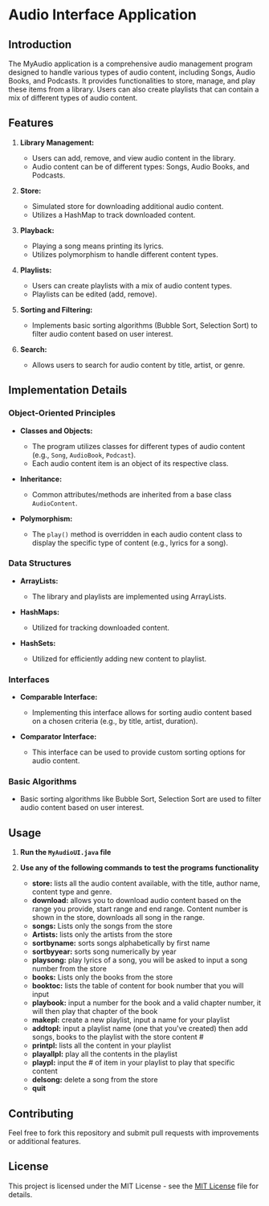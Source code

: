 # Audio Interface Application

## Introduction

The MyAudio application is a comprehensive audio management program designed to handle various types of audio content, including Songs, Audio Books, and Podcasts. It provides functionalities to store, manage, and play these items from a library. Users can also create playlists that can contain a mix of different types of audio content.

## Features

1. **Library Management:**
   - Users can add, remove, and view audio content in the library.
   - Audio content can be of different types: Songs, Audio Books, and Podcasts.

2. **Store:**
   - Simulated store for downloading additional audio content.
   - Utilizes a HashMap to track downloaded content.

3. **Playback:**
   - Playing a song means printing its lyrics.
   - Utilizes polymorphism to handle different content types.

4. **Playlists:**
   - Users can create playlists with a mix of audio content types.
   - Playlists can be edited (add, remove).

5. **Sorting and Filtering:**
   - Implements basic sorting algorithms (Bubble Sort, Selection Sort) to filter audio content based on user interest.

6. **Search:**
   - Allows users to search for audio content by title, artist, or genre.

## Implementation Details

### Object-Oriented Principles

- **Classes and Objects:**
  - The program utilizes classes for different types of audio content (e.g., `Song`, `AudioBook`, `Podcast`).
  - Each audio content item is an object of its respective class.

- **Inheritance:**
  - Common attributes/methods are inherited from a base class `AudioContent`.

- **Polymorphism:**
  - The `play()` method is overridden in each audio content class to display the specific type of content (e.g., lyrics for a song).

### Data Structures

- **ArrayLists:**
  - The library and playlists are implemented using ArrayLists.

- **HashMaps:**
  - Utilized for tracking downloaded content.
 
- **HashSets:**
  - Utilized for efficiently adding new content to playlist. 

### Interfaces

- **Comparable Interface:**
  - Implementing this interface allows for sorting audio content based on a chosen criteria (e.g., by title, artist, duration).

- **Comparator Interface:**
  - This interface can be used to provide custom sorting options for audio content.

### Basic Algorithms

- Basic sorting algorithms like Bubble Sort, Selection Sort are used to filter audio content based on user interest.

## Usage

1. **Run the `MyAudioUI.java` file**

2. **Use any of the following commands to test the programs functionality**
     - **store:** lists all the audio content available, with the title, author name, content type and genre.
     - **download:** allows you to download audio content based on the range you provide, start range and end range. Content number is shown in the store, downloads all song in the range.
     - **songs:** Lists only the songs from the store
     - **Artists:** lists only the artists from the store
     - **sortbyname:** sorts songs alphabetically by first name
     - **sortbyyear:** sorts song numerically by year
     - **playsong:** play lyrics of a song, you will be asked to input a song number from the store
     - **books:** Lists only the books from the store
     - **booktoc:** lists the table of content for book number that you will input
     - **playbook:** input a number for the book and a valid chapter number, it will then play that chapter of the book
     - **makepl:** create a new playlist, input a name for your playlist
     - **addtopl:** input a playlist name (one that you've created) then add songs, books to the playlist with the store content #
     - **printpl:** lists all the content in your playlist
     - **playallpl:** play all the contents in the playlist
     - **playpl:** input the # of item in your playlist to play that specific content
     - **delsong:** delete a song from the store
     - **quit**


## Contributing

Feel free to fork this repository and submit pull requests with improvements or additional features.

## License

This project is licensed under the MIT License - see the [MIT License](LICENSE.txt) file for details.
